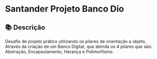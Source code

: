 
# Santander Projeto Banco Dio 

## 📚 Descrição

Desafio de projeto prático utilizando os pilares de orientação a objeto, Através da criação de um Banco Digital, que atenda os 4 pilares que são: Abstração, Encapsulamento, Herança e Polimorfismo.

